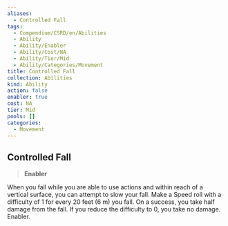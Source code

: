 ```yaml
---
aliases:
  - Controlled Fall
tags:
  - Compendium/CSRD/en/Abilities
  - Ability
  - Ability/Enabler
  - Ability/Cost/NA
  - Ability/Tier/Mid
  - Ability/Categories/Movement
title: Controlled Fall
collection: Abilities
kind: Ability
action: false
enabler: true
cost: NA
tier: Mid
pools: []
categories:
  - Movement
---
```

## Controlled Fall    
>**Enabler**  
    
When you fall while you are able to use actions and within reach of a vertical surface, you can attempt to slow your fall. Make a Speed roll with a difficulty of 1 for every 20 feet (6 m) you fall. On a success, you take half damage from the fall. If you reduce the difficulty to 0, you take no damage. Enabler.